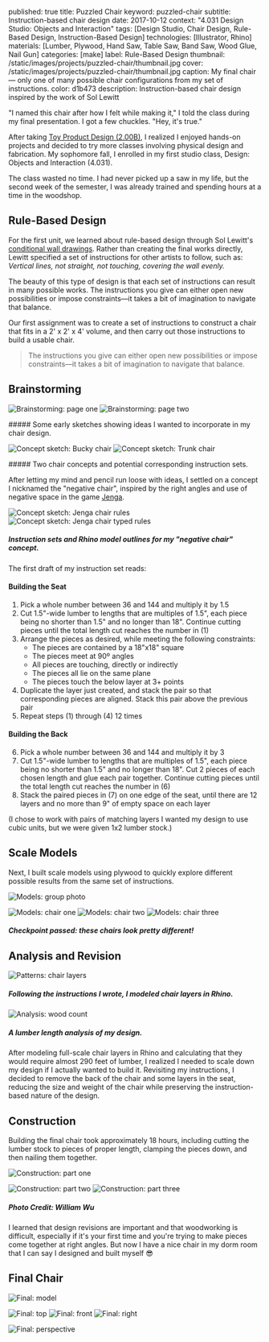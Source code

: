 published: true
title: Puzzled Chair
keyword: puzzled-chair
subtitle: Instruction-based chair design
date: 2017-10-12
context: "4.031 Design Studio: Objects and Interaction"
tags: [Design Studio, Chair Design, Rule-Based Design, Instruction-Based Design]
technologies: [Illustrator, Rhino]
materials: [Lumber, Plywood, Hand Saw, Table Saw, Band Saw, Wood Glue, Nail Gun]
categories: [make]
label: Rule-Based Design
thumbnail: /static/images/projects/puzzled-chair/thumbnail.jpg
cover: /static/images/projects/puzzled-chair/thumbnail.jpg
caption: My final chair — only one of many possible chair configurations from my set of instructions.
color: d1b473
description: Instruction-based chair design inspired by the work of Sol Lewitt

"I named this chair after how I felt while making it," I told the class during my final presentation. I got a few chuckles. "Hey, it's true."

After taking [Toy Product Design (2.00B)](/projects/infection), I realized I enjoyed hands-on projects and decided to try more classes involving physical design and fabrication. My sophomore fall, I enrolled in my first studio class, Design: Objects and Interaction (4.031).

The class wasted no time. I had never picked up a saw in my life, but the second week of the semester, I was already trained and spending hours at a time in the woodshop.

## Rule-Based Design

For the first unit, we learned about rule-based design through Sol Lewitt's [conditional wall drawings](https://massmoca.org/sol-lewitt/). Rather than creating the final works directly, Lewitt specified a set of instructions for other artists to follow, such as: *Vertical lines, not straight, not touching, covering the wall evenly.*

The beauty of this type of design is that each set of instructions can result in many possible works. The instructions you give can either open new possibilities or impose constraints—it takes a bit of imagination to navigate that balance.

Our first assignment was to create a set of instructions to construct a chair that fits in a 2' x 2' x 4' volume, and then carry out those instructions to build a usable chair.

> The instructions you give can either open new possibilities or impose constraints—it takes a bit of imagination to navigate that balance.

## Brainstorming

<div class="image-set image-set-two" markdown="1">

![Brainstorming: page one](/static/images/projects/puzzled-chair/brainstorm-1.jpg "Brainstorming: page one")
![Brainstorming: page two](/static/images/projects/puzzled-chair/brainstorm-2.jpg "Brainstorming: page two")

</div>
##### Some early sketches showing ideas I wanted to incorporate in my chair design.
<div class="image-set image-set-two" markdown="1">

![Concept sketch: Bucky chair](/static/images/projects/puzzled-chair/bucky-chair.jpg "Concept sketch: Bucky chair")
![Concept sketch: Trunk chair](/static/images/projects/puzzled-chair/trunk-chair.jpg "Concept sketch: Trunk chair")

</div>
##### Two chair concepts and potential corresponding instruction sets.

After letting my mind and pencil run loose with ideas, I settled on a concept I nicknamed the "negative chair", inspired by the right angles and use of negative space in the game [Jenga](https://en.wikipedia.org/wiki/Jenga).

<div class="image-set image-set-two" markdown="1">

![Concept sketch: Jenga chair rules](/static/images/projects/puzzled-chair/rules-1.jpg "Concept sketch: Jenga chair rules")
![Concept sketch: Jenga chair typed rules](/static/images/projects/puzzled-chair/rules-2.jpg "Concept sketch: Jenga chair typed rules")

</div>

##### Instruction sets and Rhino model outlines for my "negative chair" concept.

The first draft of my instruction set reads:

#### Building the Seat
1. Pick a whole number between 36 and 144 and multiply it by 1.5
2. Cut 1.5"-wide lumber to lengths that are multiples of 1.5", each piece being no shorter than 1.5" and no longer than 18". Continue cutting pieces until the total length cut reaches the number in (1)
3. Arrange the pieces as desired, while meeting the following constraints:
	- The pieces are contained by a 18"x18" square
	- The pieces meet at 90º angles
	- All pieces are touching, directly or indirectly
	- The pieces all lie on the same plane
	- The pieces touch the below layer at 3+ points
4. Duplicate the layer just created, and stack the pair so that corresponding pieces are aligned. Stack this pair above the previous pair
5. Repeat steps (1) through (4) 12 times

#### Building the Back
6. Pick a whole number between 36 and 144 and multiply it by 3
7. Cut 1.5"-wide lumber to lengths that are multiples of 1.5", each piece being no shorter than 1.5" and no longer than 18". Cut 2 pieces of each chosen length and glue each pair together. Continue cutting pieces until the total length cut reaches the number in (6)
8. Stack the paired pieces in (7) on one edge of the seat, until there are 12 layers and no more than 9" of empty space on each layer

(I chose to work with pairs of matching layers I wanted my design to use cubic units, but we were given 1x2 lumber stock.)

## Scale Models

Next, I built scale models using plywood to quickly explore different possible results from the same set of instructions.

<div class="image-set" markdown="1">

![Models: group photo](/static/images/projects/puzzled-chair/models-group.jpg "Models: group photo")

<div class="image-set image-set-three" markdown="1">

![Models: chair one](/static/images/projects/puzzled-chair/model-1.jpg "Models: chair one")
![Models: chair two](/static/images/projects/puzzled-chair/model-2.jpg "Models: chair two")
![Models: chair three](/static/images/projects/puzzled-chair/model-3.jpg "Models: chair three")

</div>

</div>

##### Checkpoint passed: these chairs look pretty different!


## Analysis and Revision

![Patterns: chair layers](/static/images/projects/puzzled-chair/patterns.jpg "Patterns: chair layers")
##### Following the instructions I wrote, I modeled chair layers in Rhino.

![Analysis: wood count](/static/images/projects/puzzled-chair/analysis.jpg "Analysis: wood count")
##### A lumber length analysis of my design.

After modeling full-scale chair layers in Rhino and calculating that they would require almost 290 feet of lumber, I realized I needed to scale down my design if I actually wanted to build it. Revisiting my instructions, I decided to remove the back of the chair and some layers in the seat, reducing the size and weight of the chair while preserving the instruction-based nature of the design.

## Construction

Building the final chair took approximately 18 hours, including cutting the lumber stock to pieces of proper length, clamping the pieces down, and then nailing them together.

<div class="image-set" markdown="1">

![Construction: part one](/static/images/projects/puzzled-chair/build-1.jpg "Construction: part one")

<div class="image-set image-set-two" markdown="1">

![Construction: part two](/static/images/projects/puzzled-chair/build-2.jpg "Construction: part two")
![Construction: part three](/static/images/projects/puzzled-chair/build-3.jpg "Construction: part three")

</div>

</div>

##### Photo Credit: William Wu

I learned that design revisions are important and that woodworking is difficult, especially if it's your first time and you're trying to make pieces come together at right angles. But now I have a nice chair in my dorm room that I can say I designed and built myself 😎

## Final Chair

<div class="image-set" markdown="1">

![Final: model](/static/images/projects/puzzled-chair/final-model.png "Final: model")

<div class="image-set image-set-three" markdown="1">

![Final: top](/static/images/projects/puzzled-chair/final-top.jpg "Final: top")
![Final: front](/static/images/projects/puzzled-chair/final-front.jpg "Final: front")
![Final: right](/static/images/projects/puzzled-chair/final-right.jpg "Final: right")

</div>

![Final: perspective](/static/images/projects/puzzled-chair/final-perspective.jpg "Final: perspective")

</div>


